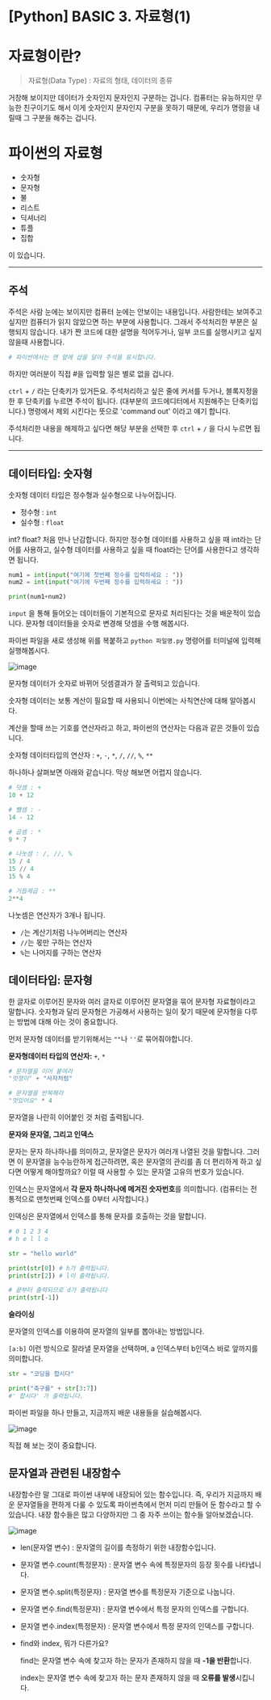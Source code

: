 # [Python] BASIC 3. 자료형(1)

# 자료형이란?

> 자료형(Data Type) : 자료의 형태, 데이터의 종류

거창해 보이지만 데이터가 숫자인지 문자인지 구분하는 겁니다. 컴퓨터는 유능하지만 무능한 친구이기도 해서 이게 숫자인지 문자인지 구분을 못하기 때문에, 우리가 명령을 내릴때 그 구분을 해주는 겁니다.

# 파이썬의 자료형

- 숫자형
- 문자형
- 불
- 리스트
- 딕셔너리
- 튜플
- 집합

이 있습니다. 

---

## 주석

주석은 사람 눈에는 보이지만 컴퓨터 눈에는 안보이는 내용입니다. 사람한테는 보여주고 싶지만 컴퓨터가 읽지 않았으면 하는 부분에 사용합니다. 그래서 주석처리한 부분은 실행되지 않습니다. 내가 짠 코드에 대한 설명을 적어두거나, 일부 코드를 실행시키고 싶지 않을때 사용합니다.

```python
# 파이썬에서는 맨 앞에 샵을 달아 주석을 표시합니다. 
```

하지만 여러분이 직접 #을 입력할 일은 별로 없을 겁니다.

 `ctrl` + `/` 라는 단축키가 있거든요. 주석처리하고 싶은 줄에 커서를 두거나, 블록지정을 한 후 단축키를 누르면 주석이 됩니다. (대부분의 코드에디터에서 지원해주는 단축키입니다.) 명령에서 제외 시킨다는 뜻으로 'command out' 이라고 얘기 합니다.

주석처리한 내용을 해제하고 싶다면 해당 부분을 선택한 후 `ctrl` + `/` 을 다시 누르면 됩니다.

---

## 데이터타입: 숫자형

숫자형 데이터 타입은 정수형과 실수형으로 나누어집니다. 

- 정수형 : `int`
- 실수형 : `float`

int? float? 처음 만나 난감합니다. 하지만 정수형 데이터를 사용하고 싶을 때 int라는 단어를 사용하고, 실수형 데이터를 사용하고 싶을 때 float라는 단어를 사용한다고 생각하면 됩니다.

```python
num1 = int(input("여기에 첫번째 정수를 입력하세요 : "))
num2 = int(input("여기에 두번째 정수를 입력하세요 : "))

print(num1+num2)
```

`input` 을 통해 들어오는 데이터들이 기본적으로 문자로 처리된다는 것을 배운적이 있습니다. 문자형 데이터들을 숫자로 변경해 덧셈을 수행 해봅시다.

파이썬 파일을 새로 생성해 위를 복붙하고 `python 파일명.py` 명령어를 터미널에 입력해 실행해봅시다.

![image](img/3-1.python-basic-01.PNG)

문자형 데이터가 숫자로 바뀌어 덧셈결과가 잘 출력되고 있습니다.

숫자형 데이터는 보통 계산이 필요할 때 사용되니 이번에는 사칙연산에 대해 알아봅시다.

계산을 할때 쓰는 기호를 연산자라고 하고, 파이썬의 연산자는 다음과 같은 것들이 있습니다.

숫자형 데이터타입의 연산자 : `+`, `-`, `*`, `/`, `//`, `%`, `**`

하나하나 살펴보면 아래와 같습니다. 막상 해보면 어렵지 않습니다.

```python
# 덧셈 : +
10 + 12

# 뺄셈 : -
14 - 12

# 곱셈 : *
9 * 7

# 나눗셈 : /, //, %
15 / 4
15 // 4
15 % 4

# 거듭제곱 : **
2**4
```

나눗셈은 연산자가 3개나 됩니다. 

- `/`는 계산기처럼 나누어버리는 연산자
- `//`는 몫만 구하는 연산자
- `%`는 나머지를 구하는 연산자

## 데이터타입: 문자형

 한 글자로 이루어진 문자와 여러 글자로 이루어진 문자열을 묶어 문자형 자료형이라고 말합니다. 숫자형과 달리 문자형은 가공해서 사용하는 일이 잦기 때문에 문자형을 다루는 방법에 대해 아는 것이 중요합니다. 

먼저 문자형 데이터를 받기위해서는 `""`나 `''`로 묶어줘야합니다. 

**문자형데이터 타입의 연산자:** `+`, `*`

```python
# 문자열을 이어 붙여라
"멋쟁이" + "사자처럼"

# 문자열을 반복해라
"멋있어요" * 4 
```

문자열을 나란히 이어붙인 것 처럼 출력됩니다.

**문자와 문자열, 그리고 인덱스**

문자는 문자 하나하나를 의미하고, 문자열은 문자가 여러개 나열된 것을 말합니다. 그러면 이 문자열을 능수능란하게 접근하려면, 혹은 문자열의 관리를 좀 더 편리하게 하고 싶다면 어떻게 해야할까요? 이럴 때 사용할 수 있는 문자열 고유의 번호가 있습니다.

인덱스는 문자열에서 **각 문자 하나하나에 메겨진 숫자번호**를 의미합니다. (컴퓨터는 전통적으로 맨첫번째 인덱스를 0부터 시작합니다.)

인덱싱은 문자열에서 인덱스를 통해 문자를 호출하는 것을 말합니다.

```python
# 0 1 2 3 4
# h e l l o

str = "hello world"

print(str[0]) # h가 출력됩니다. 
print(str[2]) # l이 출력됩니다.

# 끝부터 출력되므로 d가 출력됩니다
print(str[-1]) 
```

**슬라이싱**

문자열의 인덱스를 이용하여 문자열의 일부를 뽑아내는 방법입니다. 

`[a:b]` 이런 방식으로 잘라낼 문자열을 선택하며, a 인덱스부터 b인덱스 바로 앞까지를 의미합니다.

```python
str = "코딩을 합시다"

print("축구를" + str[3:7])
#' 합시다' 가 출력됩니다.
```

파이썬 파일을 하나 만들고, 지금까지 배운 내용들을 실습해봅시다.

![image](img/3-1.python-basic-02.PNG)

직접 해 보는 것이 중요합니다.

## 문자열과 관련된 내장함수

 내장함수란 말 그대로 파이썬 내부에 내장되어 있는 함수입니다. 즉, 우리가 지금까지 배운 문자열들을 편하게 다룰 수 있도록 파이썬측에서 먼저 미리 만들어 둔 함수라고 할 수 있습니다. 내장 함수들은 많고 다양하지만 그 중 자주 쓰이는 함수들 알아보겠습니다.

![image](img/3-1.python-basic-03.PNG)

- len(문자열 변수) : 문자열의 길이를 측정하기 위한 내장함수입니다.
- 문자열 변수.count(특정문자) : 문자열 변수 속에 특정문자의 등장 횟수를 나타냅니다.
- 문자열 변수.split(특정문자) : 문자열 변수를 특정문자 기준으로 나눕니다.
- 문자열 변수.find(특정문자) : 문자열 변수에서 특정 문자의 인덱스를 구합니다.
- 문자열 변수.index(특정문자) : 문자열 변수에서 특정 문자의 인덱스를 구합니다.
- find와 index, 뭐가 다른가요?

    find는 문자열 변수 속에 찾고자 하는 문자가 존재하지 않을 때 **-1을 반환**합니다.

    index는 문자열 변수 속에 찾고자 하는 문자 존재하지 않을 때 **오류를 발생**시킵니다.